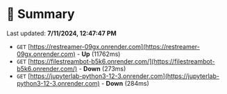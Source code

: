 # 📖 Summary
Last updated: **7/11/2024, 12:47:47 PM**

- `GET` [https://restreamer-09gx.onrender.com](https://restreamer-09gx.onrender.com) - **Up** (11762ms)
- `GET` [https://filestreambot-b5k6.onrender.com/](https://filestreambot-b5k6.onrender.com/) - **Down** (273ms)
- `GET` [https://jupyterlab-python3-12-3.onrender.com](https://jupyterlab-python3-12-3.onrender.com) - **Down** (284ms)
